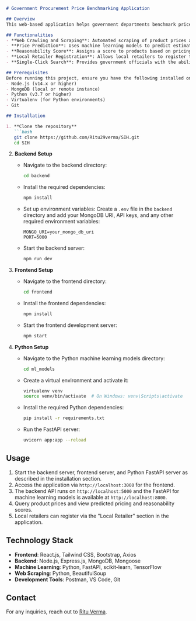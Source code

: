
```markdown
# Government Procurement Price Benchmarking Application

## Overview
This web-based application helps government departments benchmark prices for products and services by utilizing web crawling technology and Machine Learning models. The application automates the process of gathering product information from various sources, predicts the estimated price of a specified product, and assigns a reasonability score to each product. Users can query a wide range of online retailers with one click, enabling easy access to price comparisons. Additionally, local retailers can register and list their products directly in the application to enhance visibility in the government procurement process.

## Functionalities
- **Web Crawling and Scraping**: Automated scraping of product prices and information from multiple online sources.
- **Price Prediction**: Uses machine learning models to predict estimated prices of specified products based on historical and current data.
- **Reasonability Score**: Assigns a score to products based on pricing reasonability in comparison to other sources.
- **Local Retailer Registration**: Allows local retailers to register their products directly if not listed online.
- **Single-Click Search**: Provides government officials with the ability to retrieve price benchmarks for products across multiple online platforms in one click.

## Prerequisites
Before running this project, ensure you have the following installed on your system:
- Node.js (v14.x or higher)
- MongoDB (local or remote instance)
- Python (v3.7 or higher)
- Virtualenv (for Python environments)
- Git

## Installation

1. **Clone the repository**
   ```bash
   git clone https://github.com/Ritu29verma/SIH.git
   cd SIH
   ```

2. **Backend Setup**

   - Navigate to the backend directory:
     ```bash
     cd backend
     ```

   - Install the required dependencies:
     ```bash
     npm install
     ```

   - Set up environment variables:
     Create a `.env` file in the `backend` directory and add your MongoDB URI, API keys, and any other required environment variables:
     ```plaintext
     MONGO_URI=your_mongo_db_uri
     PORT=5000
     ```

   - Start the backend server:
     ```bash
     npm run dev
     ```

3. **Frontend Setup**

   - Navigate to the frontend directory:
     ```bash
     cd frontend
     ```

   - Install the frontend dependencies:
     ```bash
     npm install
     ```

   - Start the frontend development server:
     ```bash
     npm start
     ```

4. **Python Setup**

   - Navigate to the Python machine learning models directory:
     ```bash
     cd ml_models
     ```

   - Create a virtual environment and activate it:
     ```bash
     virtualenv venv
     source venv/bin/activate  # On Windows: venv\Scripts\activate
     ```

   - Install the required Python dependencies:
     ```bash
     pip install -r requirements.txt
     ```

   - Run the FastAPI server:
     ```bash
     uvicorn app:app --reload
     ```

## Usage

1. Start the backend server, frontend server, and Python FastAPI server as described in the installation section.
2. Access the application via `http://localhost:3000` for the frontend.
3. The backend API runs on `http://localhost:5000` and the FastAPI for machine learning models is available at `http://localhost:8000`.
4. Query product prices and view predicted pricing and reasonability scores.
5. Local retailers can register via the "Local Retailer" section in the application.

## Technology Stack

- **Frontend**: React.js, Tailwind CSS, Bootstrap, Axios
- **Backend**: Node.js, Express.js, MongoDB, Mongoose
- **Machine Learning**: Python, FastAPI, scikit-learn, TensorFlow
- **Web Scraping**: Python, BeautifulSoup
- **Development Tools**: Postman, VS Code, Git


## Contact
For any inquiries, reach out to [Ritu Verma](https://github.com/Ritu29verma).
```
